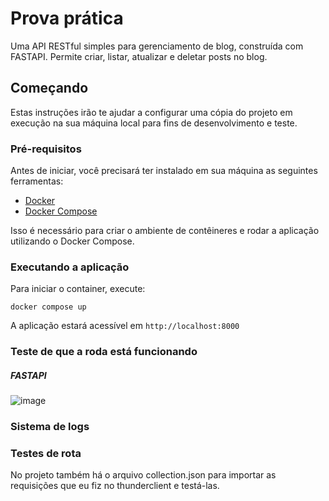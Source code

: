 # Prova prática

Uma API RESTful simples para gerenciamento de blog, construída com FASTAPI. Permite criar, listar, atualizar e deletar posts no blog.

## Começando

Estas instruções irão te ajudar a configurar uma cópia do projeto em execução na sua máquina local para fins de desenvolvimento e teste.

### Pré-requisitos

Antes de iniciar, você precisará ter instalado em sua máquina as seguintes ferramentas:
- [Docker](https://www.docker.com/get-started)
- [Docker Compose](https://docs.docker.com/compose/install/)

Isso é necessário para criar o ambiente de contêineres e rodar a aplicação utilizando o Docker Compose.

### Executando a aplicação

Para iniciar o container, execute:

```
docker compose up 
```

A aplicação estará acessível em `http://localhost:8000`


### Teste de que a roda está funcionando

##### FASTAPI
![image](https://github.com/VZeferino/M10/assets/99190423/fd677da6-b110-43bc-aa41-13a84af24a65)


### Sistema de logs


### Testes de rota

No projeto também há o arquivo collection.json para importar as requisições que eu fiz no thunderclient e testá-las.
